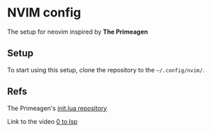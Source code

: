 # NVIM config

The setup for neovim inspired by **The Primeagen**

## Setup

To start using this setup, clone the repository to the `~/.config/nvim/`.


## Refs

The Primeagen's [init.lua repository](https://github.com/ThePrimeagen/init.lua)

Link to the video [0 to lsp](https://www.youtube.com/watch?v=w7i4amO_zaE)

